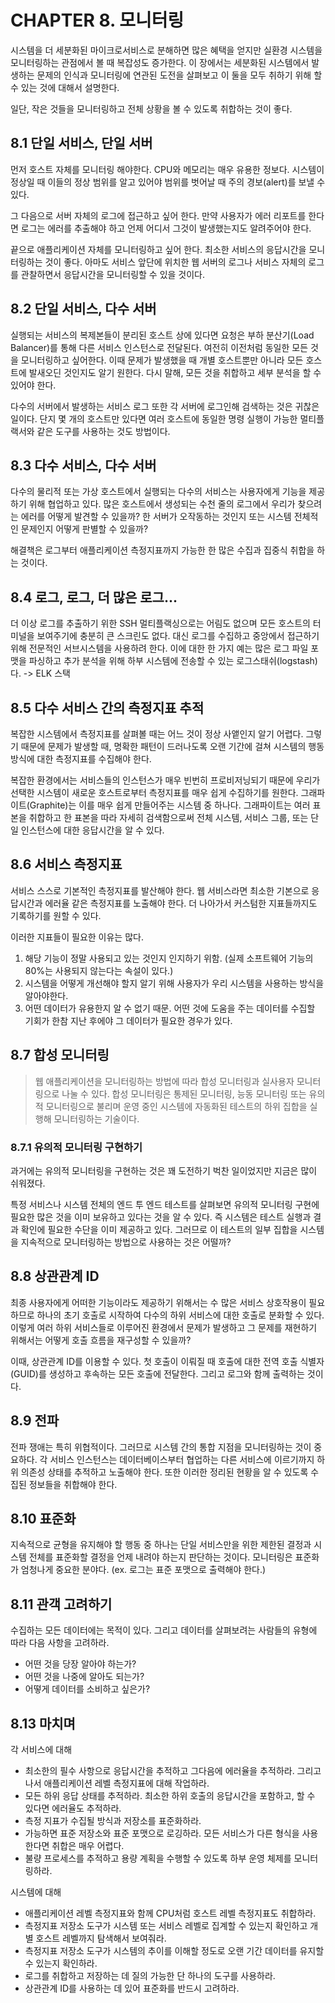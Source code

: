 # CHAPTER 8. 모니터링

시스템을 더 세분화된 마이크로서비스로 분해하면 많은 혜택을 얻지만 실환경 시스템을 모니터링하는 관점에서 볼 때 복잡성도 증가한다. 이 장에서는 세분화된 시스템에서 발생하는 문제의 인식과 모니터링에 연관된 도전을 살펴보고 이 둘을 모두 취하기 위해 할 수 있는 것에 대해서 설명한다.

일단, 작은 것들을 모니터링하고 전체 상황을 볼 수 있도록 취합하는 것이 좋다.



## 8.1 단일 서비스, 단일 서버

먼저 호스트 자체를 모니터링 해야한다. CPU와 메모리는 매우 유용한 정보다. 시스템이 정상일 때 이들의 정상 범위를 알고 있어야 범위를 벗어날 때 주의 경보(alert)를 보낼 수 있다.

그 다음으로 서버 자체의 로그에 접근하고 싶어 한다. 만약 사용자가 에러 리포트를 한다면 로그는 에러를 추출해야 하고 언제 어디서 그것이 발생했는지도 알려주어야 한다.

끝으로 애플리케이션 자체를 모니터링하고 싶어 한다. 최소한 서비스의 응답시간을 모니터링하는 것이 좋다. 아마도 서비스 앞단에 위치한 웹 서버의 로그나 서비스 자체의 로그를 관찰하면서 응답시간을 모니터링할 수 있을 것이다.



## 8.2 단일 서비스, 다수 서버

실행되는 서비스의 복제본들이 분리된 호스트 상에 있다면 요청은 부하 분산기(Load Balancer)를 통해 다른 서비스 인스턴스로 전달된다. 여전히 이전처럼 동일한 모든 것을 모니터링하고 싶어한다. 이때 문제가 발생했을 때 개별 호스트뿐만 아니라 모든 호스트에 발새오딘 것인지도 알기 원한다. 다시 말해, 모든 것을 취합하고 세부 분석을 할 수 있어야 한다.

다수의 서버에서 발생하는 서비스 로그 또한 각 서버에 로그인해 검색하는 것은 귀찮은 일이다. 단지 몇 개의 호스트만 있다면 여러 호스트에 동일한 명령 실행이 가능한 멀티플랙서와 같은 도구를 사용하는 것도 방법이다.



## 8.3 다수 서비스, 다수 서버

다수의 물리적 또는 가상 호스트에서 실행되는 다수의 서비스는 사용자에게 기능을 제공하기 위해 협업하고 있다. 많은 호스트에서 생성되는 수천 줄의 로그에서 우리가 찾으려는 에러를 어떻게 발견할 수 있을까? 한 서버가 오작동하는 것인지 또는 시스템 전체적인 문제인지 어떻게 판별할 수 있을까?

해결책은 로그부터 애플리케이션 측정지표까지 가능한 한 많은 수집과 집중식 취합을 하는 것이다.



## 8.4 로그, 로그, 더 많은 로그...

더 이상 로그를 추출하기 위한 SSH 멀티플랙싱으로는 어림도 없으며 모든 호스트의 터미널을 보여주기에 충분히 큰 스크린도 없다. 대신 로그를 수집하고 중앙에서 접근하기 위해 전문적인 서브시스템을 사용하려 한다. 이에 대한 한 가지 예는 많은 로그 파일 포맷을 파싱하고 추가 분석을 위해 하부 시스템에 전송할 수 있는 로그스태쉬(logstash)다. -> ELK 스택



## 8.5 다수 서비스 간의 측정지표 추적

복잡한 시스템에서 측정지표를 살펴볼 때는 어느 것이 정상 사앹인지 알기 어렵다. 그렇기 때문에 문제가 발생할 때,  명확한 패턴이 드러나도록 오랜 기간에 걸쳐 시스템의 행동 방식에 대한 측정지표를 수집해야 한다.

복잡한 환경에서는 서비스들의 인스턴스가 매우 빈번히 프로비저닝되기 때문에 우리가 선택한 시스템이 새로운 호스트로부터 측정지표를 매우 쉽게 수집하기를 원한다. 그래파이트(Graphite)는 이를 매우 쉽게 만들어주는 시스템 중 하나다. 그래파이트는 여러 표본을 취합하고 한 표본을 따라 자세히 검색함으로써 전체 시스템, 서비스 그룹, 또는 단일 인스턴스에 대한 응답시간을 알 수 있다.



## 8.6 서비스 측정지표

서비스 스스로 기본적인 측정지표를 발산해야 한다. 웹 서비스라면 최소한 기본으로 응답시간과 에러율 같은 측정지표를 노출해야 한다. 더 나아가서 커스텀한 지표들까지도 기록하기를 원할 수 있다.

이러한 지표들이 필요한 이유는 많다.

1. 해당 기능이 정말 사용되고 있는 것인지 인지하기 위함. (실제 소프트웨어 기능의 80%는 사용되지 않는다는 속설이 있다.)
2. 시스템을 어떻게 개선해야 할지 알기 위해 사용자가 우리 시스템을 사용하는 방식을 알아야한다.
3. 어떤 데이터가 유용한지 알 수 없기 때문. 어떤 것에 도움을 주는 데이터를 수집할 기회가 한참 지난 후에야 그 데이터가 필요한 경우가 있다.



## 8.7 합성 모니터링

>웹 애플리케이션을 모니터링하는 방법에 따라 합성 모니터링과 실사용자 모니터링으로 나눌 수 있다. 합성 모니터링은 통제된 모니터링, 능동 모니터링 또는 유의적 모니터링으로 불리며 운영 중인 시스템에 자동화된 테스트의 하위 집합을 실행해 모니터링하는 기술이다.



### 8.7.1 유의적 모니터링 구현하기

과거에는 유의적 모니터링을 구현하는 것은 꽤 도전하기 벅찬 일이었지만 지금은 많이 쉬워졌다.

특정 서비스나 시스템 전체의 엔드 투 엔드 테스트를 살펴보면 유의적 모니터링 구현에 필요한 많은 것을 이미 보유하고 있다는 것을 알 수 있다. 즉 시스템은 테스트 실행과 결과 확인에 필요한 수단을 이미 제공하고 있다. 그러므로 이 테스트의 일부 집합을 시스템을 지속적으로 모니터링하는 방법으로 사용하는 것은 어떨까?



## 8.8 상관관계 ID

최종 사용자에게 어떠한 기능이라도 제공하기 위해서는 수 많은 서비스 상호작용이 필요하므로 하나의 초기 호출로 시작하여 다수의 하위 서비스에 대한 호출로 분화할 수 있다. 이렇게 여러 하위 서비스들로 이루어진 환경에서 문제가 발생하고 그 문제를 재현하기 위해서는 어떻게 호출 흐름을 재구성할 수 있을까?

이때, 상관관계 ID를 이용할 수 있다. 첫 호출이 이뤄질 때 호출에 대한 전역 호출 식별자(GUID)를 생성하고 후속하는 모든 호출에 전달한다. 그리고 로그와 함께 출력하는 것이다.



## 8.9 전파

전파 쟁애는 특히 위협적이다. 그러므로 시스템 간의 통합 지점을 모니터링하는 것이 중요하다. 각 서비스 인스턴스는 데이터베이스부터 협업하는 다른 서비스에 이르기까지 하위 의존성 상태를 추적하고 노출해야 한다. 또한 이러한 정리된 현황을 알 수 있도록 수집된 정보들을 취합해야 한다.



## 8.10 표준화

지속적으로 균형을 유지해야 할 행동 중 하나는 단일 서비스만을 위한 제한된 결정과 시스템 전체를 표준화할 결정을 언제 내려야 하는지 판단하는 것이다. 모니터링은 표준화가 엄청나게 중요한 분야다. (ex. 로그는 표준 포맷으로 출력해야 한다.)



## 8.11 관객 고려하기

수집하는 모든 데이터에는 목적이 있다. 그리고 데이터를 살펴보려는 사람들의 유형에 따라 다음 사항을 고려하라.

- 어떤 것을 당장 알아야 하는가?
- 어떤 것을 나중에 알아도 되는가?
- 어떻게 데이터를 소비하고 싶은가?



## 8.13 마치며

각 서비스에 대해

- 최소한의 필수 사항으로 응답시간을 추적하고 그다음에 에러율을 추적하라. 그리고 나서 애플리케이션 레벨 측정지표에 대해 작업하라.
- 모든 하위 응답 상태를 추적하라. 최소한 하위 호출의 응답시간을 포함하고, 할 수 있다면 에러율도 추적하라.
- 측정 지표가 수집될 방식과 저장소를 표준화하라.
- 가능하면 표준 저장소와 표준 포맷으로 로깅하라. 모든 서비스가 다른 형식을 사용한다면 취합은 매우 어렵다.
- 불량 프로세스를 추적하고 용량 계획을 수행할 수 있도록 하부 운영 체제를 모니터링하라.

시스템에 대해

- 애플리케이션 레벨 측정지표와 함께 CPU처럼 호스트 레벨 측정지표도 취합하라.
- 측정지표 저장소 도구가 시스템 또는 서비스 레벨로 집계할 수 있는지 확인하고 개별 호스트 레벨까지 탐색해서 보여줘라.
- 측정지표 저장소 도구가 시스템의 추이를 이해할 정도로 오랜 기간 데이터를 유지할 수 있는지 확인하라.
- 로그를 취합하고 저장하는 데 질의 가능한 단 하나의 도구를 사용하라.
- 상관관계 ID를 사용하는 데 있어 표준화를 반드시 고려하라.